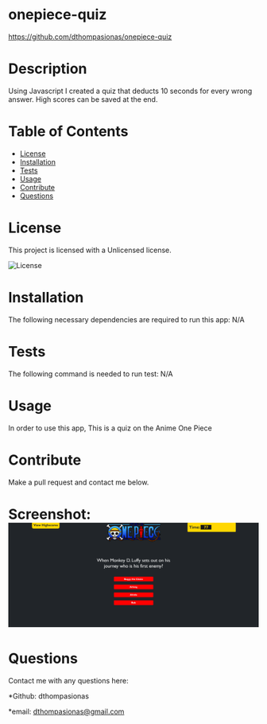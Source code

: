 # onepiece-quiz 

https://github.com/dthompasionas/onepiece-quiz

# Description
Using Javascript I created a quiz that deducts 10 seconds for every wrong answer. High scores can be saved at the end.

# Table of Contents
* [License](#license) 
* [Installation](#installation)
* [Tests](#tests)
* [Usage](#usage)
* [Contribute](#contribute)
* [Questions](#questions)

# License 
This project is licensed with a Unlicensed license.

![License](https://img.shields.io/badge/License-Unlicensed-blue.svg)

# Installation
The following necessary dependencies are required to run this app: N/A 

# Tests
The following command is needed to run test: N/A

# Usage
In order to use this app, This is a quiz on the Anime One Piece

# Contribute
Make a pull request and contact me below.

# Screenshot: ![](./assets/images/3.png)

# Questions
Contact me with any questions here:

*Github: dthompasionas

*email: dthompasionas@gmail.com 
